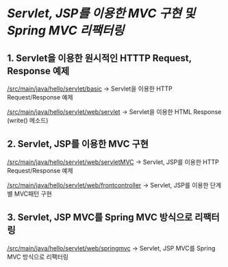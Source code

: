 # *Servlet, JSP를 이용한 MVC 구현 및 Spring MVC 리팩터링*
## 1. Servlet을 이용한 원시적인 HTTTP Request, Response 예제
<a href="/src/main/java/hello/servlet/basic">/src/main/java/hello/servlet/basic</a> -> Servlet을 이용한 HTTP Request/Response 예제

<a href="/src/main/java/hello/servlet/web/servlet">/src/main/java/hello/servlet/web/servlet</a> -> Servlet을 이용한 HTML Response (write() 메소드)

## 2. Servlet, JSP를 이용한 MVC 구현
<a href="/src/main/java/hello/servlet/web/servletMVC">/src/main/java/hello/servlet/web/servletMVC</a> -> Servlet, JSP를 이용한 HTTP Request/Response 예제

<a href="/src/main/java/hello/servlet/web/frontcontroller">/src/main/java/hello/servlet/web/frontcontroller</a> -> Servlet, JSP를 이용한 단계별 MVC패턴 구현

## 3. Servlet, JSP MVC를 Spring MVC 방식으로 리팩터링
<a href="/src/main/java/hello/servlet/web/springmvc">/src/main/java/hello/servlet/web/springmvc</a> -> Servlet, JSP MVC를 Spring MVC 방식으로 리팩터링

